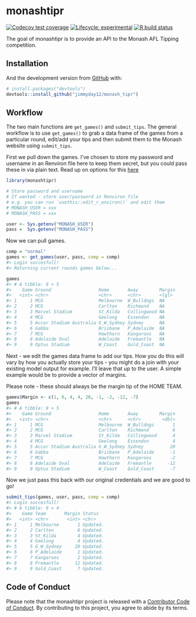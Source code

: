 
<!-- README.md is generated from README.Rmd. Please edit that file -->

# monashtipr

<!-- badges: start -->

[![Codecov test
coverage](https://codecov.io/gh/jimmyday12/monash_tipr/branch/master/graph/badge.svg)](https://codecov.io/gh/jimmyday12/monash_tipr?branch=master)
[![Lifecycle:
experimental](https://img.shields.io/badge/lifecycle-experimental-orange.svg)](https://www.tidyverse.org/lifecycle/#experimental)
[![R build
status](https://github.com/jimmyday12/monash_tipr/workflows/R-CMD-check/badge.svg)](https://github.com/jimmyday12/monash_tipr/actions)
<!-- badges: end -->

The goal of monashtipr is to provide an API to the Monash AFL Tipping
competition.

## Installation

And the development version from [GitHub](https://github.com/) with:

``` r
# install.packages("devtools")
devtools::install_github("jimmyday12/monash_tipr")
```

## Workflow

The two main functions are `get_games()` and `submit_tips`. The general
workflow is to use `get_games()` to grab a data frame of the games from
a particular round, edit/add your tips and then submit them to the
Monash website using `submit_tips`.

First we pull down the games. I’ve chosen to store my password and
username in an Renviron file here to keep them secret, but you could
pass these in via plain text. Read up on options for this
[here](https://cran.r-project.org/web/packages/httr/vignettes/secrets.html)

``` r
library(monashtipr)

# Store password and username
# If wanted - store user/password in Renviron file
# e.g. you can run `usethis::edit_r_environ()` and edit them
# MONASH_USER = xxx
# MONASH_PASS = xxx

user <- Sys.getenv("MONASH_USER")
pass =  Sys.getenv("MONASH_PASS")
```

Now we can pull games.

``` r
comp = "normal"
games <- get_games(user, pass, comp = comp)
#> Login succesfull!
#> Returning current rounds games below...

games
#> # A tibble: 9 × 5
#>    Game Ground                  Home       Away        Margin
#>   <int> <chr>                   <chr>      <chr>       <lgl> 
#> 1     1 MCG                     Melbourne  W_Bulldogs  NA    
#> 2     2 MCG                     Carlton    Richmond    NA    
#> 3     3 Marvel Stadium          St_Kilda   Collingwood NA    
#> 4     4 MCG                     Geelong    Essendon    NA    
#> 5     5 Accor Stadium Australia G_W_Sydney Sydney      NA    
#> 6     6 Gabba                   Brisbane   P_Adelaide  NA    
#> 7     7 MCG                     Hawthorn   Kangaroos   NA    
#> 8     8 Adelaide Oval           Adelaide   Fremantle   NA    
#> 9     9 Optus Stadium           W_Coast    Gold_Coast  NA
```

Next - we edit the games data frame to add our tips. How you do this
will vary by how you actually store your tips - you might do a join with
your existing model output for example. I’ll leave that up to the user.
A simple example would be to provide a vector of margins.

Please note - these should always be the margin tip of the HOME TEAM.

``` r
games$Margin <- c(1, 6, 4, 4, 20, -1, -2, -12, -7)
games
#> # A tibble: 9 × 5
#>    Game Ground                  Home       Away        Margin
#>   <int> <chr>                   <chr>      <chr>        <dbl>
#> 1     1 MCG                     Melbourne  W_Bulldogs       1
#> 2     2 MCG                     Carlton    Richmond         6
#> 3     3 Marvel Stadium          St_Kilda   Collingwood      4
#> 4     4 MCG                     Geelong    Essendon         4
#> 5     5 Accor Stadium Australia G_W_Sydney Sydney          20
#> 6     6 Gabba                   Brisbane   P_Adelaide      -1
#> 7     7 MCG                     Hawthorn   Kangaroos       -2
#> 8     8 Adelaide Oval           Adelaide   Fremantle      -12
#> 9     9 Optus Stadium           W_Coast    Gold_Coast      -7
```

Now we just pass this back with our original credentials and we are good
to go\!

``` r
submit_tips(games, user, pass, comp = comp)
#> Login succesfull!
#> # A tibble: 9 × 4
#>    Game Team       Margin Status  
#>   <int> <chr>       <int> <chr>   
#> 1     1 Melbourne       1 Updated.
#> 2     2 Carlton         6 Updated.
#> 3     3 St_Kilda        4 Updated.
#> 4     4 Geelong         4 Updated.
#> 5     5 G_W_Sydney     20 Updated.
#> 6     6 P_Adelaide      1 Updated.
#> 7     7 Kangaroos       2 Updated.
#> 8     8 Fremantle      12 Updated.
#> 9     9 Gold_Coast      7 Updated.
```

## Code of Conduct

Please note that the monashtipr project is released with a [Contributor
Code of
Conduct](https://jimmyday12.github.io/monash_tipr/CODE_OF_CONDUCT.html).
By contributing to this project, you agree to abide by its terms.
